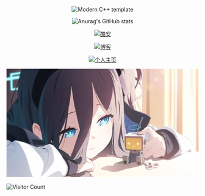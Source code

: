 <div id="title" align=center>

![Modern C++ template][github-sub-title:img]

![Anurag's GitHub stats](https://github-readme-stats.vercel.app/api?username=Kinmokuseii&show_icons=true&theme=radical)

[![酷安](https://img.shields.io/badge/酷安-kinmokusei-yello)](http://www.coolapk.com/u/22093725)


[![博客](https://img.shields.io/badge/博客-kinmokusei-blue)](http://blog.kinmokusei.cyou)


[![个人主页](https://img.shields.io/badge/主页-kinmokusei-white)](http://kinmokusei.cyou)

</div>

![头像](https://github.com/Kinmokuseii/Kinmokuseii/blob/main/image/new_%E3%80%90%E8%93%9D%E7%9C%BC%E7%9D%9B%E3%80%912024-06-20%2023_59_31.png)

![Visitor Count](https://profile-counter.glitch.me/Kinmokuseii/count.svg)

[github-sub-title:img]: https://readme-typing-svg.herokuapp.com?font=Segoe+Script&center=true&lines=Kinmokusei
